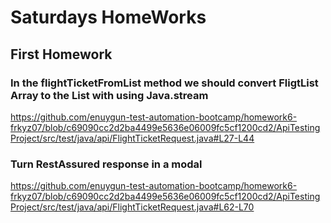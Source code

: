 # Saturdays HomeWorks
## First Homework
### In the flightTicketFromList method we should convert FligtList Array to the List with using Java.stream

https://github.com/enuygun-test-automation-bootcamp/homework6-frkyz07/blob/c69090cc2d2ba4499e5636e06009fc5cf1200cd2/ApiTestingProject/src/test/java/api/FlightTicketRequest.java#L27-L44

### Turn RestAssured response in a modal

https://github.com/enuygun-test-automation-bootcamp/homework6-frkyz07/blob/c69090cc2d2ba4499e5636e06009fc5cf1200cd2/ApiTestingProject/src/test/java/api/FlightTicketRequest.java#L62-L70